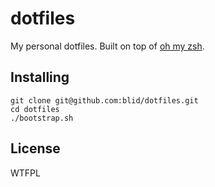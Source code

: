 # dotfiles

My personal dotfiles. Built on top of [oh my zsh](https://github.com/robbyrussell/oh-my-zsh).

## Installing

```
git clone git@github.com:blid/dotfiles.git
cd dotfiles
./bootstrap.sh
```

## License

WTFPL
